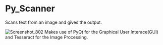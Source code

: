# Py_Scanner
Scans text from an image and gives the output.

![Screenshot_802](https://user-images.githubusercontent.com/90977964/158017277-a990d4df-fc89-4af4-b75a-024de48e900c.png)
Makes use of PyQt for the Graphical User Interace(GUI) and Tesseract for the Image Processing.

